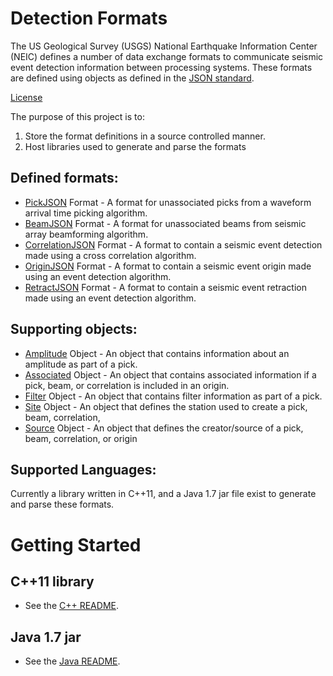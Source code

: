 # Detection Formats

The US Geological Survey (USGS) National Earthquake Information Center (NEIC) defines a number of data exchange formats to communicate seismic event detection information between processing systems. These formats are defined using objects as defined in the [JSON standard](http://www.json.org).

[License](LICENSE.md)

The purpose of this project is to:
1. Store the format definitions in a source controlled manner.
2. Host libraries used to generate and parse the formats

## Defined formats:
* [PickJSON](PickJSON.md) Format - A format for unassociated picks from a waveform arrival time picking algorithm.
* [BeamJSON](BeamJSON.md) Format  - A format for unassociated beams from seismic array beamforming algorithm.
* [CorrelationJSON](CorrelationJSON.md) Format - A format to contain a seismic event detection made using a cross correlation algorithm.
* [OriginJSON](OriginJSON.md) Format - A format to contain a seismic event origin made using an event detection algorithm.
* [RetractJSON](RetractJSON.md) Format - A format to contain a seismic event retraction made using an event detection algorithm.

## Supporting objects:
* [Amplitude](Amplitude.md) Object - An object that contains information about an amplitude as part of a pick.
* [Associated](Associated.md) Object - An object that contains associated information if a pick, beam, or correlation is included in an origin.
* [Filter](Filter.md) Object - An object that contains filter information as part of a pick.
* [Site](Site.md) Object - An object that defines the station used to create a pick, beam, correlation,
* [Source](Source.md) Object - An object that defines the creator/source of a pick, beam, correlation, or origin

## Supported Languages:
Currently a library written in C++11, and a Java 1.7 jar file exist to generate and parse these formats.

Getting Started
=====

## C++11 library
* See the [C++ README](cpp/README.md).

## Java 1.7 jar
* See the [Java README](java/README.md).
